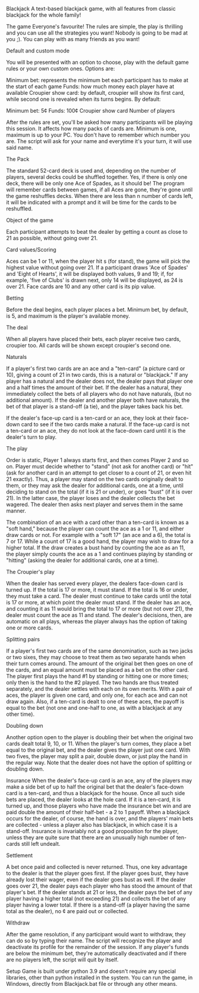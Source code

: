 Blackjack
A text-based blackjack game, with all features from classic blackjack for the whole family!

The game
Everyone's favourite! The rules are simple, the play is thrilling and you can use all the strategies you want! Nobody is going to be mad at you ;). You can play with as many friends as you want!

Default and custom mode

You will be presented with an option to choose, play with the default game rules or your own custom ones. Options are:

Minimum bet: represents the minimum bet each participant has to make at the start of each game
Funds: how much money each player have at available
Croupier show card: by default, croupier will show its first card, while second one is revealed when its turns begins.
By default:

Minimum bet: 5¢
Funds: 100¢
Croupier show card
Number of players

After the rules are set, you'll be asked how many participants will be playing this session. It affects how many packs of cards are. Minimum is one, maximum is up to your PC. You don't have to remember which number you are. The script will ask for your name and everytime it's your turn, it will use said name.

The Pack

The standard 52-card deck is used and, depending on the number of players, several decks could be shuffled together. Yes, if there is only one deck, there will be only one Ace of Spades, as it should be! The program will remember cards between games, if all Aces are gone, they're gone until the game reshuffles decks. When there are less than n number of cards left, it will be indicated with a prompt and it will be time for the cards to be reshuffled.

Object of the game

Each participant attempts to beat the dealer by getting a count as close to 21 as possible, without going over 21.

Card values/Scoring

Aces can be 1 or 11, when the player hit s (for stand), the game will pick the highest value without going over 21. If a participant draws 'Ace of Spades' and 'Eight of Hearts', it will be displayed both values, 9 and 19; if, for example, 'five of Clubs' is drawn next, only 14 will be displayed, as 24 is over 21. Face cards are 10 and any other card is its pip value.

Betting

Before the deal begins, each player places a bet. Minimum bet, by default, is 5, and maximum is the player's available money.

The deal

When all players have placed their bets, each player receive two cards, croupier too. All cards will be shown except croupier's second one.

Naturals

If a player's first two cards are an ace and a "ten-card" (a picture card or 10), giving a count of 21 in two cards, this is a natural or "blackjack." If any player has a natural and the dealer does not, the dealer pays that player one and a half times the amount of their bet. If the dealer has a natural, they immediately collect the bets of all players who do not have naturals, (but no additional amount). If the dealer and another player both have naturals, the bet of that player is a stand-off (a tie), and the player takes back his bet.

If the dealer's face-up card is a ten-card or an ace, they look at their face-down card to see if the two cards make a natural. If the face-up card is not a ten-card or an ace, they do not look at the face-down card until it is the dealer's turn to play.

The play

Order is static, Player 1 always starts first, and then comes Player 2 and so on. Player must decide whether to "stand" (not ask for another card) or "hit" (ask for another card in an attempt to get closer to a count of 21, or even hit 21 exactly). Thus, a player may stand on the two cards originally dealt to them, or they may ask the dealer for additional cards, one at a time, until deciding to stand on the total (if it is 21 or under), or goes "bust" (if it is over 21). In the latter case, the player loses and the dealer collects the bet wagered. The dealer then asks next player and serves them in the same manner.

The combination of an ace with a card other than a ten-card is known as a "soft hand," because the player can count the ace as a 1 or 11, and either draw cards or not. For example with a "soft 17" (an ace and a 6), the total is 7 or 17. While a count of 17 is a good hand, the player may wish to draw for a higher total. If the draw creates a bust hand by counting the ace as an 11, the player simply counts the ace as a 1 and continues playing by standing or "hitting" (asking the dealer for additional cards, one at a time).

The Croupier's play

When the dealer has served every player, the dealers face-down card is turned up. If the total is 17 or more, it must stand. If the total is 16 or under, they must take a card. The dealer must continue to take cards until the total is 17 or more, at which point the dealer must stand. If the dealer has an ace, and counting it as 11 would bring the total to 17 or more (but not over 21), the dealer must count the ace as 11 and stand. The dealer's decisions, then, are automatic on all plays, whereas the player always has the option of taking one or more cards.

Splitting pairs

If a player's first two cards are of the same denomination, such as two jacks or two sixes, they may choose to treat them as two separate hands when their turn comes around. The amount of the original bet then goes on one of the cards, and an equal amount must be placed as a bet on the other card. The player first plays the hand #1 by standing or hitting one or more times; only then is the hand to the #2 played. The two hands are thus treated separately, and the dealer settles with each on its own merits. With a pair of aces, the player is given one card, and only one, for each ace and can not draw again. Also, if a ten-card is dealt to one of these aces, the payoff is equal to the bet (not one and one-half to one, as with a blackjack at any other time).

Doubling down

Another option open to the player is doubling their bet when the original two cards dealt total 9, 10, or 11. When the player's turn comes, they place a bet equal to the original bet, and the dealer gives the player just one card. With two fives, the player may split a pair, double down, or just play the hand in the regular way. Note that the dealer does not have the option of splitting or doubling down.

Insurance When the dealer's face-up card is an ace, any of the players may make a side bet of up to half the original bet that the dealer's face-down card is a ten-card, and thus a blackjack for the house. Once all such side bets are placed, the dealer looks at the hole card. If it is a ten-card, it is turned up, and those players who have made the insurance bet win and are paid double the amount of their half-bet - a 2 to 1 payoff. When a blackjack occurs for the dealer, of course, the hand is over, and the players' main bets are collected - unless a player also has blackjack, in which case it is a stand-off. Insurance is invariably not a good proposition for the player, unless they are quite sure that there are an unusually high number of ten-cards still left undealt.

Settlement

A bet once paid and collected is never returned. Thus, one key advantage to the dealer is that the player goes first. If the player goes bust, they have already lost their wager, even if the dealer goes bust as well. If the dealer goes over 21, the dealer pays each player who has stood the amount of that player's bet. If the dealer stands at 21 or less, the dealer pays the bet of any player having a higher total (not exceeding 21) and collects the bet of any player having a lower total. If there is a stand-off (a player having the same total as the dealer), no ¢ are paid out or collected.

Withdraw

After the game resolution, if any participant would want to withdraw, they can do so by typing their name. The script will recognize the player and deactivate its profile for the remainder of the session. If any player's funds are below the minimum bet, they're automatically deactivated and if there are no players left, the script will quit by itself.

Setup
Game is built under python 3.9 and doesn't require any special libraries, other than python installed in the system. You can run the game, in Windows, directly from Blackjack.bat file or through any other means.
